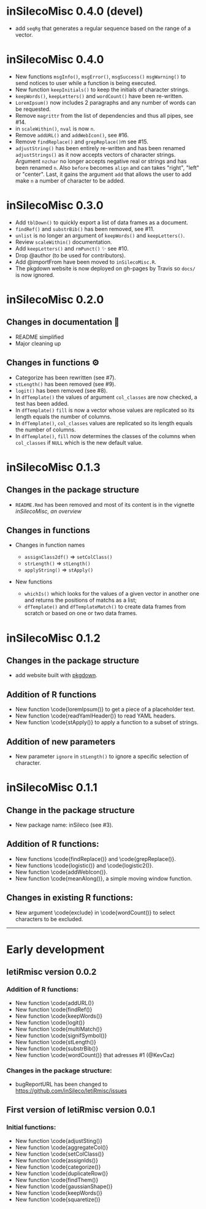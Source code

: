 # inSilecoMisc 0.4.0 (devel)

* add `seqRg` that generates a regular sequence based on the range of a vector.

# inSilecoMisc 0.4.0

* New functions `msgInfo()`, `msgError()`, `msgSuccess()` `msgWarning()` to send notices to user while a function is being executed.
* New function `keepInitials()` to keep the initials of character strings.
* `keepWords()`, `keepLetters()` and `wordCount()` have been re-written.
* `LoremIpsum()` now includes 2 paragraphs and any number of words can be requested.
* Remove `magrittr` from the list of dependencies and thus all pipes, see #14.
* in `scaleWithin()`, `nval` is now `n`.
* Remove `addURL()` and `addWebIcon()`, see #16.
* Remove `findReplace()` and `grepReplace()`m see #15.
* `adjustString()` has been entirely re-written and has been renamed
  `adjustStrings()` as it now accepts vectors of character strings. Argument
  `nzchar` no longer accepts negative real or strings and has been renamed `n`.
  Also `before` becomes `align` and can takes "right", "left" or "center". Last,
  it gains the  argument `add` that allows the user to add make `n` a number of
  character to be added.

# inSilecoMisc 0.3.0

* Add `tblDown()` to quickly export a list of data frames as a document.
* `findRef()` and `substrBib()` has been removed, see #11.
* `unlist` is no longer an argument of `keepWords()` and `keepLetters()`.
* Review `scaleWithin()` documentation.
* Add `keepLetters()` and `rmPunct()` :sparkles: see #10.
* Drop @author (to be used for contributors).
* Add @importFrom have been moved to `inSilecoMisc.R`.
* The pkgdown website is now deployed on gh-pages by Travis so `docs/` is now ignored.


# inSilecoMisc 0.2.0

## Changes in documentation :pencil:

* README simplified
* Major cleaning up

## Changes in functions :gear:

- Categorize has been rewritten (see #7).
- `stLength()` has been removed (see #9).
- `logit()` has been removed (see #8).
- In `dfTemplate()` the values of argument `col_classes` are now checked, a test has been added.
- In `dfTemplate()` `fill` is now a vector whose values are replicated so its length equals the number of columns.
- In `dfTemplate()`, `col_classes` values are replicated so its length equals the number of columns.
- In `dfTemplate()`, `fill` now determines the classes of the columns when `col_classes` if `NULL` which is the new default value.


# inSilecoMisc 0.1.3

## Changes in the package structure

- `README.Rmd` has been removed and most of its content is in the vignette
*inSilecoMisc, an overview*


## Changes in functions

- Changes in function names
  - `assignClass2df()` => `setColClass()`
  - `strLength()` => `stLength()`
  - `applyString()` => `stApply()`

- New functions
  - `whichIs()` which looks for the values of a given vector in another one and returns the positions of matchs as a list;
  - `dfTemplate()` and `dfTemplateMatch()` to create data frames from scratch or based on one or two data frames.



# inSilecoMisc 0.1.2

## Changes in the package structure

- add website built with [pkgdown](https://github.com/r-lib/pkgdown).

## Addition of R functions

- New function \code{loremIpsum()} to get a piece of a placeholder text.
- New function \code{readYamlHeader()} to read YAML headers.
- New function \code{stApply()} to apply a function to a subset of strings.

## Addition of new parameters

- New parameter `ignore` in `stLength()` to ignore a specific selection of character.



# inSilecoMisc 0.1.1

## Change in the package structure

  - New package name: inSileco (see #3).

## Addition of R functions:

  - New functions \code{findReplace()} and \code{grepReplace()}.
  - New functions \code{logistic()} and \code{logistic2()}.
  - New function \code{addWebIcon()}.
  - New function \code{meanAlong()}, a simple moving window function.

## Changes in existing R functions:

  - New argument \code{exclude} in \code{wordCount()} to select characters to be excluded.


---------

# Early development

## letiRmisc version 0.0.2

### Addition of R functions:

  - New function \code{addURL()}
  - New function \code{findRef()}
  - New function \code{keepWords()}
  - New function \code{logit()}
  - New function \code{multiMatch()}
  - New function \code{signifSymbol()}
  - New function \code{stLength()}
  - New function \code{substrBib()}
  - New function \code{wordCount()} that adresses #1 (@KevCaz)

### Changes in the package structure:

  - bugReportURL has been changed to https://github.com/inSileco/letiRmisc/issues


## First version of letiRmisc version 0.0.1

### Initial functions:

- New function \code{adjustSting()}
- New function \code{aggregateCol()}
- New function \code{setColClass()}
- New function \code{assignIds()}
- New function \code{categorize()}
- New function \code{duplicateRow()}
- New function \code{findThem()}
- New function \code{gaussianShape()}
- New function \code{keepWords()}
- New function \code{squaretize()}
